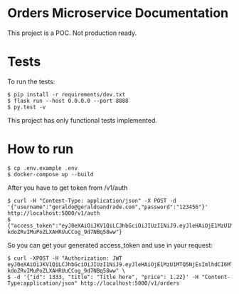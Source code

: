# Orders Microservice Documentation 

This project is a POC. Not production ready.


# Tests
    
To run the tests:
    
    $ pip install -r requirements/dev.txt
    $ flask run --host 0.0.0.0 --port 8888
    $ py.test -v

This project has only functional tests implemented.


# How to run

    $ cp .env.example .env
    $ docker-compose up --build
    
After you have to get token from /v1/auth

    $ curl -H "Content-Type: application/json" -X POST -d '{"username":"geraldo@geraldoandrade.com","password":"123456"}' http://localhost:5000/v1/auth
    $ {"access_token":"eyJ0eXAiOiJKV1QiLCJhbGciOiJIUzI1NiJ9.eyJleHAiOjE1MzU1MTQ5NjEsImlhdCI6MTUzNTUxNDY2MSwibmJmIjoxNTM1NTE0NjYxLCJpZGVudGl0eSI6ImdlcmFsZG9AZ2VyYWxkb2FuZHJhZGUuY29tIn0.F2bepYWo-kdoZRvIMuPoZLXAHRUuCCog_9d7NBq58ww"}

So you can get your generated access_token and use in your request:

    $ curl -XPOST -H "Authorization: JWT eyJ0eXAiOiJKV1QiLCJhbGciOiJIUzI1NiJ9.eyJleHAiOjE1MzU1MTQ5NjEsImlhdCI6MTUzNTUxNDY2MSwibmJmIjoxNTM1NTE0NjYxLCJpZGVudGl0eSI6ImdlcmFsZG9AZ2VyYWxkb2FuZHJhZGUuY29tIn0.F2bepYWo-kdoZRvIMuPoZLXAHRUuCCog_9d7NBq58ww" \
    $ -d '{"id": 1333, "title": "Title here", "price": 1.22}' -H "Content-Type:application/json" http://localhost:5000/v1/orders